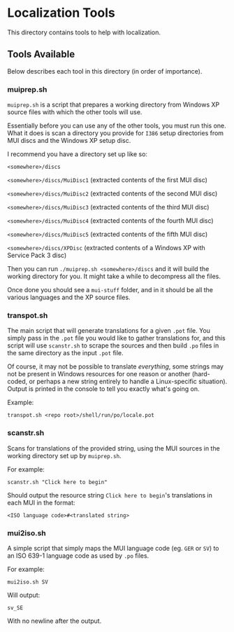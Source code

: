 # Localization Tools
This directory contains tools to help with localization.

## Tools Available
Below describes each tool in this directory (in order of importance).

### muiprep.sh
`muiprep.sh` is a script that prepares a working directory from Windows XP source files with which the other tools will use.

Essentially before you can use any of the other tools, you must run this one. What it does is scan a directory you provide for `I386` setup directories from MUI discs and the Windows XP setup disc.

I recommend you have a directory set up like so:

`<somewhere>/discs`

`<somewhere>/discs/MuiDisc1` (extracted contents of the first MUI disc)

`<somewhere>/discs/MuiDisc2` (extracted contents of the second MUI disc)

`<somewhere>/discs/MuiDisc3` (extracted contents of the third MUI disc)

`<somewhere>/discs/MuiDisc4` (extracted contents of the fourth MUI disc)

`<somewhere>/discs/MuiDisc5` (extracted contents of the fifth MUI disc)

`<somewhere>/discs/XPDisc` (extracted contents of a Windows XP with Service Pack 3 disc)

Then you can run `./muiprep.sh <somewhere>/discs` and it will build the working directory for you. It might take a while to decompress all the files.

Once done you should see a `mui-stuff` folder, and in it should be all the various languages and the XP source files.

### transpot.sh
The main script that will generate translations for a given `.pot` file. You simply pass in the `.pot` file you would like to gather translations for, and this script will use `scanstr.sh` to scrape the sources and then build `.po` files in the same directory as the input `.pot` file.

Of course, it may not be possible to translate *everything*, some strings may not be present in Windows resources for one reason or another (hard-coded, or perhaps a new string entirely to handle a Linux-specific situation). Output is printed in the console to tell you exactly what's going on.

Example:

```
transpot.sh <repo root>/shell/run/po/locale.pot
```

### scanstr.sh
Scans for translations of the provided string, using the MUI sources in the working directory set up by `muiprep.sh`.

For example:
```
scanstr.sh "Click here to begin"
```

Should output the resource string `Click here to begin`'s translations in each MUI in the format:
```
<ISO language code>#<translated string>
```

### mui2iso.sh
A simple script that simply maps the MUI language code (eg. `GER` or `SV`) to an ISO 639-1 language code as used by `.po` files.

For example:
```
mui2iso.sh SV
```

Will output:
```
sv_SE
```

With no newline after the output.
